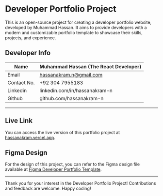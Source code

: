 # Developer Portfolio Project

This is an open-source project for creating a developer portfolio website, developed by Muhammad Hassan. It aims to provide developers with a modern and customizable portfolio template to showcase their skills, projects, and experience.

## Developer Info

<!-- - Name: Muhammad Hassan (The React Developer)
- Email: hassanakram.n@gmail.com
- Contact No.: +92 304 7955183
- LinkedIn: [linkedin.com/in/hassanakram-n](linkedin.com/in/hassanakram-n)
- GitHub: [github.com/hassanakram-n](github.com/hassanakram-n) -->

| Name        | Muhammad Hassan (The React Developer) |
| ----------- | ------------------------------------- |
| Email       | hassanakram.n@gmail.com               |
| Contact No. | +92 304 7955183                       |
| Linkedin    | linkedin.com/in/hassanakram-n         |
| Github      | github.com/hassanakram-n              |

---

## Live Link

You can access the live version of this portfolio project at [hassanakram.vercel.app](hassanakram.vercel.app).

## Figma Design

For the design of this project, you can refer to the Figma design file available at [Figma Developer Portfolio Template](https://www.figma.com/community/file/1116246660507537002).

---

Thank you for your interest in the Developer Portfolio Project! Contributions and feedback are welcome. Happy coding!
